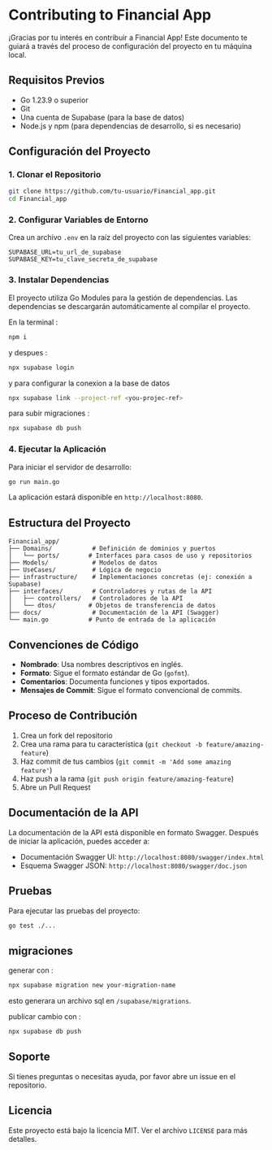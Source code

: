 # Contributing to Financial App

¡Gracias por tu interés en contribuir a Financial App! Este documento te guiará a través del proceso de configuración del proyecto en tu máquina local.

## Requisitos Previos

- Go 1.23.9 o superior
- Git
- Una cuenta de Supabase (para la base de datos)
- Node.js y npm (para dependencias de desarrollo, si es necesario)

## Configuración del Proyecto

### 1. Clonar el Repositorio

```bash
git clone https://github.com/tu-usuario/Financial_app.git
cd Financial_app
```

### 2. Configurar Variables de Entorno

Crea un archivo `.env` en la raíz del proyecto con las siguientes variables:

```env
SUPABASE_URL=tu_url_de_supabase
SUPABASE_KEY=tu_clave_secreta_de_supabase
```

### 3. Instalar Dependencias

El proyecto utiliza Go Modules para la gestión de dependencias. Las dependencias se descargarán automáticamente al compilar el proyecto.

En la terminal :
```bash
npm i
```
y despues :
```bash 
npx supabase login
```
y para configurar la conexion a la base de datos
```bash
npx supabase link --project-ref <you-projec-ref>
```

para subir migraciones :
```bash
npx supabase db push
```

### 4. Ejecutar la Aplicación

Para iniciar el servidor de desarrollo:

```bash
go run main.go
```

La aplicación estará disponible en `http://localhost:8080`.

## Estructura del Proyecto

```
Financial_app/
├── Domains/           # Definición de dominios y puertos
│   └── ports/        # Interfaces para casos de uso y repositorios
├── Models/            # Modelos de datos
├── UseCases/          # Lógica de negocio
├── infrastructure/    # Implementaciones concretas (ej: conexión a Supabase)
├── interfaces/        # Controladores y rutas de la API
│   ├── controllers/   # Controladores de la API
│   └── dtos/         # Objetos de transferencia de datos
├── docs/              # Documentación de la API (Swagger)
└── main.go           # Punto de entrada de la aplicación
```

## Convenciones de Código

- **Nombrado**: Usa nombres descriptivos en inglés.
- **Formato**: Sigue el formato estándar de Go (`gofmt`).
- **Comentarios**: Documenta funciones y tipos exportados.
- **Mensajes de Commit**: Sigue el formato convencional de commits.

## Proceso de Contribución

1. Crea un fork del repositorio
2. Crea una rama para tu característica (`git checkout -b feature/amazing-feature`)
3. Haz commit de tus cambios (`git commit -m 'Add some amazing feature'`)
4. Haz push a la rama (`git push origin feature/amazing-feature`)
5. Abre un Pull Request

## Documentación de la API

La documentación de la API está disponible en formato Swagger. Después de iniciar la aplicación, puedes acceder a:

- Documentación Swagger UI: `http://localhost:8080/swagger/index.html`
- Esquema Swagger JSON: `http://localhost:8080/swagger/doc.json`

## Pruebas

Para ejecutar las pruebas del proyecto:

```bash
go test ./...
```

## migraciones

generar con :
```bash
npx supabase migration new your-migration-name  
```

esto generara un archivo sql en `/supabase/migrations`.

publicar cambio con :
```bash
npx supabase db push      
```

## Soporte

Si tienes preguntas o necesitas ayuda, por favor abre un issue en el repositorio.

## Licencia

Este proyecto está bajo la licencia MIT. Ver el archivo `LICENSE` para más detalles.

